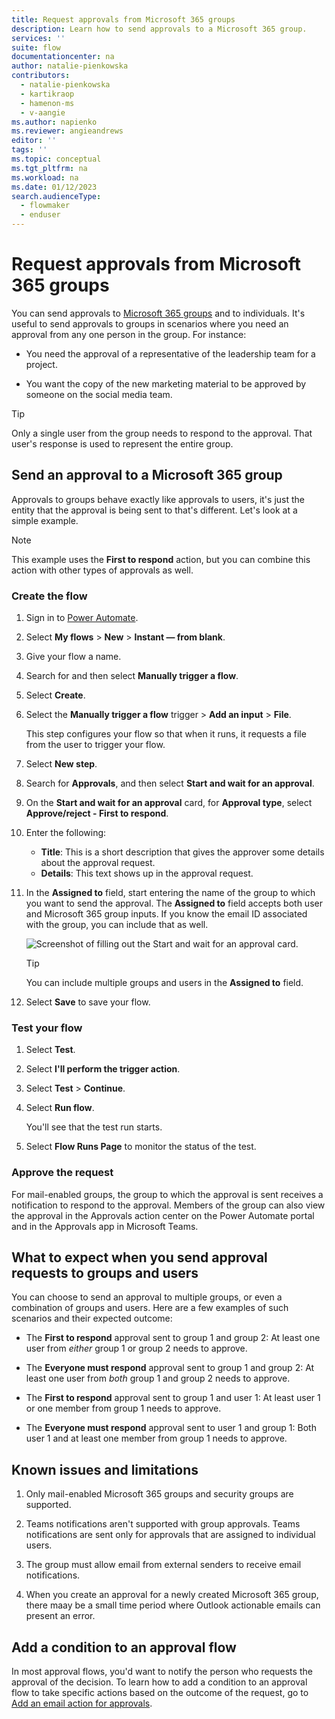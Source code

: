 ```yaml
---
title: Request approvals from Microsoft 365 groups
description: Learn how to send approvals to a Microsoft 365 group. 
services: ''
suite: flow
documentationcenter: na
author: natalie-pienkowska
contributors:
  - natalie-pienkowska
  - kartikraop
  - hamenon-ms
  - v-aangie
ms.author: napienko
ms.reviewer: angieandrews
editor: ''
tags: ''
ms.topic: conceptual
ms.tgt_pltfrm: na
ms.workload: na
ms.date: 01/12/2023
search.audienceType: 
  - flowmaker
  - enduser
---
```

# Request approvals from Microsoft 365 groups

You can send approvals to [Microsoft 365 groups](/microsoftteams/office-365-groups) and to individuals. It's useful to send approvals to groups in scenarios where you need an approval from any one person in the group. For instance:

- You need the approval of a representative of the leadership team for a project.

- You want the copy of the new marketing material to be approved by someone on the social media team.

>[!TIP]
>Only a single user from the group needs to respond to the approval. That user's response is used to represent the entire group.

## Send an approval to a Microsoft 365 group

Approvals to groups behave exactly like approvals to users, it's just the entity that the approval is being sent to that's different. Let's look at a simple example.

>[!NOTE]
>This example uses the **First to respond** action, but you can combine this action with other types of approvals as well.

### Create the flow

1. Sign in to [Power Automate](https://make.powerautomate.com).

1. Select **My flows** > **New** > **Instant &mdash; from blank**.

1. Give your flow a name.

1. Search for and then select **Manually trigger a flow**.

1. Select **Create**.

1. Select the **Manually trigger a flow** trigger > **Add an input** > **File**.

     This step configures your flow so that when it runs, it requests a file from the user to trigger your flow.

1. Select **New step**.

1. Search for **Approvals**, and then select **Start and wait for an approval**.

1. On the **Start and wait for an approval** card, for **Approval type**, select **Approve/reject - First to respond**.

1. Enter the following:

   - **Title**: This is a short description that gives the approver some details about the approval request.
   - **Details**: This text shows up in the approval request.

1. In the **Assigned to** field, start entering the name of the group to which you want to send the approval. The **Assigned to** field accepts both user and Microsoft 365 group inputs. If you know the email ID associated with the group, you can include that as well. 

   ![Screenshot of filling out the Start and wait for an approval card.](./media/approvals-howto/group-approval-assigned-to.png)

   >[!TIP]
   >You can include multiple groups and users in the **Assigned to** field.

1. Select **Save** to save your flow.

### Test your flow

1. Select **Test**.

1. Select **I'll perform the trigger action**.

1. Select **Test** > **Continue**.

1. Select **Run flow**.

   You'll see that the test run starts.

1. Select **Flow Runs Page** to monitor the status of the test.

### Approve the request

For mail-enabled groups, the group to which the approval is sent receives a notification to respond to the approval. Members of the group can also view the approval in the Approvals action center on the Power Automate portal and in the Approvals app in Microsoft Teams.

## What to expect when you send approval requests to groups and users

You can choose to send an approval to multiple groups, or even a combination of groups and users. Here are a few examples of such scenarios and their expected outcome:

- The **First to respond** approval sent to group 1 and group 2: At least one user from *either* group 1 or group 2 needs to approve.

- The **Everyone must respond** approval sent to group 1 and group 2: At least one user from *both* group 1 and group 2 needs to approve.

- The **First to respond** approval sent to group 1 and user 1: At least user 1 or one member from group 1 needs to approve.

- The **Everyone must respond** approval sent to user 1 and group 1: Both user 1 and at least one member from group 1 needs to approve.

## Known issues and limitations

1. Only mail-enabled Microsoft 365 groups and security groups are supported.

1. Teams notifications aren't supported with group approvals. Teams notifications are sent only for approvals that are assigned to individual users.

1. The group must allow email from external senders to receive email notifications.

1. When you create an approval for a newly created Microsoft 365 group, there maay be a small time period where Outlook actionable emails can present an error.

## Add a condition to an approval flow

In most approval flows, you'd want to notify the person who requests the approval of the decision. To learn how to add a condition to an approval flow to take specific actions based on the outcome of the request, go to [Add an email action for approvals](modern-approvals.md#add-an-email-action-for-approvals).
